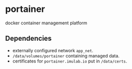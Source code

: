 # portainer

docker container management platform

## Dependencies

- externally configured network `app_net`.
- `/data/volumes/portainer` containing managed data.
- certificates for `portainer.imulab.io` put in `/data/certs`.